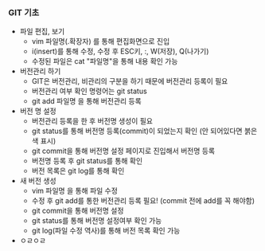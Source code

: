### GIT 기초

* 파일 편집, 보기
  * vim 파일명(.확장자) 를 통해 편집화면으로 진입
  * i(insert)를 통해 수정, 수정 후 ESC키, :, W(저장), Q(나가기)
  * 수정된 파일은 cat "파일명"을 통해 내용 확인 가능
* 버전관리 하기
  * GIT은 버전관리, 비관리의 구분을 하기 때문에 버전관리 등록이 필요
  * 버전관리 여부 확인 명령어는 git status
  * git add 파일명 을 통해 버전관리 등록
* 버전 명 설정
  * 버전관리 등록을 한 후 버전명 생성이 필요
  * git status를 통해 버전명 등록(commit)이 되었는지 확인 (안 되어있다면 붉은색 표시)
  * git commit을 통해 버전명 설정 페이지로 진입해서 버전명 등록
  * 버전명 등록 후 git status를 통해 확인
  * 버전 목록은 git log를 통해 확인
* 새 버전 생성
  * vim 파일명 을 통해 파일 수정
  * 수정 후 git add를 통한 버전관리 등록 필요! (commit 전에 add를 꼭 해야함)
  * git commit을 통해 버전명 설정
  * git status를 통해 버전명 설정여부 확인 가능
  * git log(파일 수정 역사)를 통해 버전 목록 확인 가능
* ㅇㄹㅇㄹ